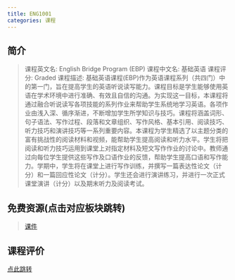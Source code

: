 ```yaml
---
title: ENG1001
categories: 课程
---
```


## 简介

> 课程英文名: English Bridge Program (EBP)
> 课程中文名: 基础英语
> 课程评分: Graded
> 课程描述: 基础英语课程(EBP)作为英语课程系列（共四门）中的第一门，旨在提高学生的英语听说读写能力。课程目标是学生能够使用英语在学术环境中进行准确、有效且自信的沟通。为实现这一目标，本课程将通过融合听说读写各项技能的系列作业来帮助学生系统地学习英语。各项作业由浅入深、循序渐进，不断增加学生所学知识与技巧。课程将涵盖词形、句子语法、写作过程、段落和文章组织、写作风格、基本引用、阅读技巧、听力技巧和演讲技巧等一系列重要内容。本课程为学生精选了以主题分类的富有挑战性的阅读材料和视频，能帮助学生提高阅读和听力水平。学生将把阅读和听力技巧运用到课堂上对指定材料及短文写作作业的讨论中。教师通过向每位学生提供这些写作及口语作业的反馈，帮助学生提高口语和写作能力。学期中，学生将在课堂上进行写作训练，并撰写一篇表达性论文（计分）和一篇回应性论文（计分）。学生还会进行演讲练习，并进行一次正式课堂演讲（计分）以及期末听力及阅读考试。

## 免费资源(点击对应板块跳转)

> [课件](https://github.com/dsanying/CUHKSZ_course/tree/main/ENG1001/Courseware)

## 课程评价

[点此跳转](https://dsanying.github.io/cuhksz/course-evaluation/)
